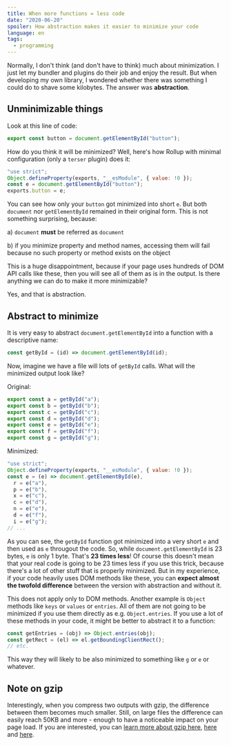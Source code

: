 ```yaml
---
title: When more functions = less code
date: "2020-06-20"
spoiler: How abstraction makes it easier to minimize your code
language: en
tags:
  - programming
---
```


Normally, I don't think (and don't have to think) much about minimization. I just let my bundler and plugins do their job and enjoy the result. But when developing my own library, I wondered whether there was something I could do to shave some kilobytes. The answer was **abstraction**.

## Unminimizable things

Look at this line of code:

```javascript
export const button = document.getElementById("button");
```

How do you think it will be minimized? Well, here's how Rollup with minimal configuration (only a `terser` plugin) does it:

```javascript
"use strict";
Object.defineProperty(exports, "__esModule", { value: !0 });
const e = document.getElementById("button");
exports.button = e;
```

You can see how only your `button` got minimized into short `e`. But both `document` nor `getElementById` remained in their original form. This is not something surprising, because:

a) `document` **must** be referred as `document`

b) if you minimize property and method names, accessing them will fail because no such property or method exists on the object

This is a huge disappointment, because if your page uses hundreds of DOM API calls like these, then you will see all of them as is in the output. Is there anything we can do to make it more minimizable?

Yes, and that is abstraction.

## Abstract to minimize

It is very easy to abstract `document.getElementById` into a function with a descriptive name:

```javascript
const getById = (id) => document.getElementById(id);
```

Now, imagine we have a file will lots of `getById` calls. What will the minimized output look like?

Original:

```javascript
export const a = getById("a");
export const b = getById("b");
export const c = getById("c");
export const d = getById("d");
export const e = getById("e");
export const f = getById("f");
export const g = getById("g");
```

Minimized:

```javascript
"use strict";
Object.defineProperty(exports, "__esModule", { value: !0 });
const e = (e) => document.getElementById(e),
  r = e("a"),
  p = e("b"),
  x = e("c"),
  c = e("d"),
  n = e("e"),
  d = e("f"),
  i = e("g");
// ...
```

As you can see, the `getById` function got minimized into a very short `e` and then used as `e` througout the code. So, while `document.getElementById` is 23 bytes, `e` is only 1 byte. That's **23 times less**! Of course this doesn't mean that your real code is going to be 23 times less if you use this trick, because there's a lot of other stuff that is properly minimized. But in my experience, if your code heavily uses DOM methods like these, you can **expect almost the twofold difference** between the version with abstraction and without it.

This does not apply only to DOM methods. Another example is `Object` methods like `keys` or `values` or `entries`. All of them are not going to be minimized if you use them directly as e.g. `Object.entries`. If you use a lot of these methods in your code, it might be better to abstract it to a function:

```javascript
const getEntries = (obj) => Object.entries(obj);
const getRect = (el) => el.getBoundingClientRect();
// etc.
```

This way they will likely to be also minimized to something like `g` or `e` or whatever.

## Note on gzip

Interestingly, when you compress two outputs with gzip, the difference between them becomes much smaller. Still, on large files the difference can easily reach 50KB and more - enough to have a noticeable impact on your page load. If you are interested, you can [learn more about gzip here](https://developers.google.com/web/fundamentals/performance/optimizing-content-efficiency/optimize-encoding-and-transfer), [here](https://www.youtube.com/watch?v=whGwm0Lky2s&feature=youtu.be&t=14m11s) and [here](https://css-tricks.com/the-difference-between-minification-and-gzipping/).
